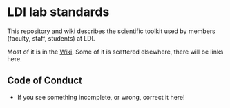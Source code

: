 # LDI lab standards
This repository and wiki describes the scientific toolkit used by members (faculty, staff, students) at LDI.

Most of it is in the [Wiki](https://github.com/labordynamicsinstitute/ldi-lab-standards/wiki). Some of it is scattered elsewhere, there will be links here.

## Code of Conduct
- If you see something incomplete, or wrong, correct it here!
